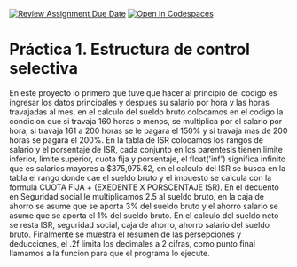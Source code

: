 [![Review Assignment Due Date](https://classroom.github.com/assets/deadline-readme-button-22041afd0340ce965d47ae6ef1cefeee28c7c493a6346c4f15d667ab976d596c.svg)](https://classroom.github.com/a/rMafNWiN)
[![Open in Codespaces](https://classroom.github.com/assets/launch-codespace-2972f46106e565e64193e422d61a12cf1da4916b45550586e14ef0a7c637dd04.svg)](https://classroom.github.com/open-in-codespaces?assignment_repo_id=18565491)
# Práctica 1. Estructura de control selectiva
En este proyecto lo primero que tuve que hacer al principio del codigo es ingresar los datos principales y despues su salario por hora y las horas travajadas al mes, en el calculo del sueldo bruto colocamos en el codigo la condicion que si travaja 160 horas o menos, se multiplica por el salario por hora, si travaja 161 a 200 horas se le pagara el 150% y si travaja mas de 200 horas se pagara el 200%. En la tabla de ISR colocamos los rangos de salario y el porsentaje de ISR, cada conjunto en los parentesis tienen limite inferior, limite superior, cuota fija y porsentaje, el float('inf') significa infinito que es salarios mayores a $375,975.62, en el calculo del ISR se busca en la tabla el rango donde cae el sueldo bruto y el impuesto se calcula con la formula CUOTA FIJA + (EXEDENTE X PORSCENTAJE ISR). En el decuento en Seguridad social le multiplicamos 2.5 al sueldo bruto, en la caja de ahorro se asume que se aporta 3% del sueldo bruto y el ahorro salario se asume que se aporta el 1% del sueldo bruto. En el calculo del sueldo neto se resta ISR, seguridad social, caja de ahorro, ahorro salario del sueldo bruto. Finalmente se muestra el resumen de las persepciones y deducciones, el .2f limita los decimales a 2 cifras, como punto final llamamos a la funcion para que el programa lo ejecute.
